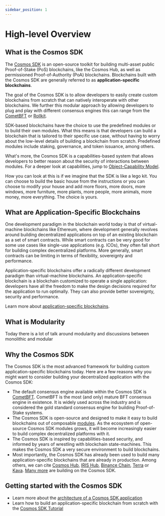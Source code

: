 ```yaml
---
sidebar_position: 1
---
```


# High-level Overview

## What is the Cosmos SDK

The [Cosmos SDK](https://github.com/cosmos/cosmos-sdk) is an open-source toolkit for building multi-asset public Proof-of-Stake (PoS) <df value="blockchain">blockchains</df>, like the Cosmos Hub, as well as permissioned Proof-of-Authority (PoA) blockchains. Blockchains built with the Cosmos SDK are generally referred to as **application-specific blockchains**.

The goal of the Cosmos SDK is to allow developers to easily create custom blockchains from scratch that can natively interoperate with other blockchains. 
We further this modular approach by allowing developers to plug and play with different consensus engines this can range from the [CometBFT](https://github.com/cometbft/cometbft) or [Rollkit](https://rollkit.dev/). 

SDK-based blockchains have the choice to use the predefined modules or to build their own modules. What this means is that developers can build a blockchain that is tailored to their specific use case, without having to worry about the low-level details of building a blockchain from scratch. Predefined modules include staking, governance, and token issuance, among others.

What's more, the Cosmos SDK is a capabilities-based system that allows developers to better reason about the security of interactions between modules. For a deeper look at capabilities, jump to [Object-Capability Model](../advanced/10-ocap.md).

How you can look at this is if we imagine that the SDK is like a lego kit. You can choose to build the basic house from the instructions or you can choose to modify your house and add more floors, more doors, more windows, more furniture, more plants, more people, more animals, more money, more everything. The choice is yours.

## What are Application-Specific Blockchains

One development paradigm in the blockchain world today is that of virtual-machine blockchains like Ethereum, where development generally revolves around building decentralized applications on top of an existing blockchain as a set of smart contracts. While smart contracts can be very good for some use cases like single-use applications (e.g. ICOs), they often fall short for building complex decentralized platforms. More generally, smart contracts can be limiting in terms of flexibility, sovereignty and performance.

Application-specific blockchains offer a radically different development paradigm than virtual-machine blockchains. An application-specific blockchain is a blockchain customized to operate a single application: developers have all the freedom to make the design decisions required for the application to run optimally. They can also provide better sovereignty, security and performance.

Learn more about [application-specific blockchains](./01-why-app-specific.md).

## What is Modularity

Today there is a lot of talk around modularity and discussions between monolithic and modular


## Why the Cosmos SDK

The Cosmos SDK is the most advanced framework for building custom application-specific blockchains today. Here are a few reasons why you might want to consider building your decentralized application with the Cosmos SDK:

* The default consensus engine available within the Cosmos SDK is [CometBFT](https://github.com/cometbft/cometbft). CometBFT is the most (and only) mature BFT consensus engine in existence. It is widely used across the industry and is considered the gold standard consensus engine for building Proof-of-Stake systems.
* The Cosmos SDK is open-source and designed to make it easy to build blockchains out of composable [modules](../../build/modules). As the ecosystem of open-source Cosmos SDK modules grows, it will become increasingly easier to build complex decentralized platforms with it.
* The Cosmos SDK is inspired by capabilities-based security, and informed by years of wrestling with blockchain state-machines. This makes the Cosmos SDK a very secure environment to build blockchains.
* Most importantly, the Cosmos SDK has already been used to build many application-specific blockchains that are already in production. Among others, we can cite [Cosmos Hub](https://hub.cosmos.network), [IRIS Hub](https://irisnet.org), [Binance Chain](https://docs.binance.org/), [Terra](https://terra.money/) or [Kava](https://www.kava.io/). [Many more](https://cosmos.network/ecosystem) are building on the Cosmos SDK.

## Getting started with the Cosmos SDK

* Learn more about the [architecture of a Cosmos SDK application](./02-sdk-app-architecture.md)
* Learn how to build an application-specific blockchain from scratch with the [Cosmos SDK Tutorial](https://cosmos.network/docs/tutorial)

